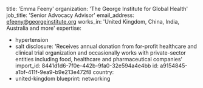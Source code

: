 title: 'Emma Feeny'
organization: 'The George Institute for Global Health'
job_title: 'Senior Advocacy Advisor'
email_address: efeeny@georgeinstitute.org
works_in: 'United Kingdom, China, India, Australia and more'
expertise:
  - hypertension
  - salt
disclosure: 'Receives annual donation from for-profit healthcare and clinical trial organization and occasionally works with private-sector entities including food, healthcare and pharmaceutical companies'
import_id: 8441d1d6-7f0e-442b-9fa0-32e594a4e4bb
id: a9154845-a1bf-411f-9ea9-b9e213e472f8
country:
  - united-kingdom
blueprint: networking
